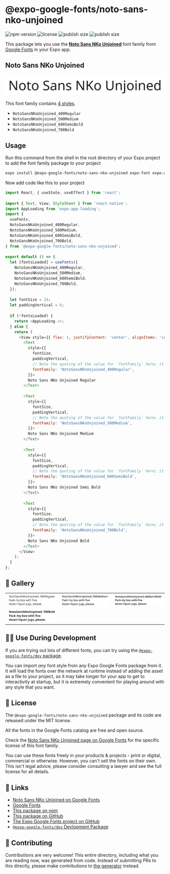 # @expo-google-fonts/noto-sans-nko-unjoined

![npm version](https://flat.badgen.net/npm/v/@expo-google-fonts/noto-sans-nko-unjoined)
![license](https://flat.badgen.net/github/license/expo/google-fonts)
![publish size](https://flat.badgen.net/packagephobia/install/@expo-google-fonts/noto-sans-nko-unjoined)
![publish size](https://flat.badgen.net/packagephobia/publish/@expo-google-fonts/noto-sans-nko-unjoined)

This package lets you use the [**Noto Sans NKo Unjoined**](https://fonts.google.com/specimen/Noto+Sans+NKo+Unjoined) font family from [Google Fonts](https://fonts.google.com/) in your Expo app.

## Noto Sans NKo Unjoined

![Noto Sans NKo Unjoined](./font-family.png)

This font family contains [4 styles](#-gallery).

- `NotoSansNKoUnjoined_400Regular`
- `NotoSansNKoUnjoined_500Medium`
- `NotoSansNKoUnjoined_600SemiBold`
- `NotoSansNKoUnjoined_700Bold`

## Usage

Run this command from the shell in the root directory of your Expo project to add the font family package to your project
```sh
expo install @expo-google-fonts/noto-sans-nko-unjoined expo-font expo-app-loading
```

Now add code like this to your project
```js
import React, { useState, useEffect } from 'react';

import { Text, View, StyleSheet } from 'react-native';
import AppLoading from 'expo-app-loading';
import {
  useFonts,
  NotoSansNKoUnjoined_400Regular,
  NotoSansNKoUnjoined_500Medium,
  NotoSansNKoUnjoined_600SemiBold,
  NotoSansNKoUnjoined_700Bold,
} from '@expo-google-fonts/noto-sans-nko-unjoined';

export default () => {
  let [fontsLoaded] = useFonts({
    NotoSansNKoUnjoined_400Regular,
    NotoSansNKoUnjoined_500Medium,
    NotoSansNKoUnjoined_600SemiBold,
    NotoSansNKoUnjoined_700Bold,
  });

  let fontSize = 24;
  let paddingVertical = 6;

  if (!fontsLoaded) {
    return <AppLoading />;
  } else {
    return (
      <View style={{ flex: 1, justifyContent: 'center', alignItems: 'center' }}>
        <Text
          style={{
            fontSize,
            paddingVertical,
            // Note the quoting of the value for `fontFamily` here; it expects a string!
            fontFamily: 'NotoSansNKoUnjoined_400Regular',
          }}>
          Noto Sans NKo Unjoined Regular
        </Text>

        <Text
          style={{
            fontSize,
            paddingVertical,
            // Note the quoting of the value for `fontFamily` here; it expects a string!
            fontFamily: 'NotoSansNKoUnjoined_500Medium',
          }}>
          Noto Sans NKo Unjoined Medium
        </Text>

        <Text
          style={{
            fontSize,
            paddingVertical,
            // Note the quoting of the value for `fontFamily` here; it expects a string!
            fontFamily: 'NotoSansNKoUnjoined_600SemiBold',
          }}>
          Noto Sans NKo Unjoined Semi Bold
        </Text>

        <Text
          style={{
            fontSize,
            paddingVertical,
            // Note the quoting of the value for `fontFamily` here; it expects a string!
            fontFamily: 'NotoSansNKoUnjoined_700Bold',
          }}>
          Noto Sans NKo Unjoined Bold
        </Text>
      </View>
    );
  }
};

```

## 🔡 Gallery


||||
|-|-|-|
|![NotoSansNKoUnjoined_400Regular](./NotoSansNKoUnjoined_400Regular.ttf.png)|![NotoSansNKoUnjoined_500Medium](./NotoSansNKoUnjoined_500Medium.ttf.png)|![NotoSansNKoUnjoined_600SemiBold](./NotoSansNKoUnjoined_600SemiBold.ttf.png)||
|![NotoSansNKoUnjoined_700Bold](./NotoSansNKoUnjoined_700Bold.ttf.png)||||


## 👩‍💻 Use During Development

If you are trying out lots of different fonts, you can try using the [`@expo-google-fonts/dev` package](https://github.com/expo/google-fonts/tree/master/font-packages/dev#readme).

You can import *any* font style from any Expo Google Fonts package from it. It will load the fonts
over the network at runtime instead of adding the asset as a file to your project, so it may take longer
for your app to get to interactivity at startup, but it is extremely convenient
for playing around with any style that you want.

## 📖 License

The `@expo-google-fonts/noto-sans-nko-unjoined` package and its code are released under the MIT license.

All the fonts in the Google Fonts catalog are free and open source.

Check the [Noto Sans NKo Unjoined page on Google Fonts](https://fonts.google.com/specimen/Noto+Sans+NKo+Unjoined) for the specific license of this font family.

You can use these fonts freely in your products & projects - print or digital, commercial or otherwise. However, you can't sell the fonts on their own. This isn't legal advice, please consider consulting a lawyer and see the full license for all details.

## 🔗 Links

- [Noto Sans NKo Unjoined on Google Fonts](https://fonts.google.com/specimen/Noto+Sans+NKo+Unjoined)
- [Google Fonts](https://fonts.google.com/)
- [This package on npm](https://www.npmjs.com/package/@expo-google-fonts/noto-sans-nko-unjoined)
- [This package on GitHub](https://github.com/expo/google-fonts/tree/master/font-packages/noto-sans-nko-unjoined)
- [The Expo Google Fonts project on GitHub](https://github.com/expo/google-fonts)
- [`@expo-google-fonts/dev` Devlopment Package](https://github.com/expo/google-fonts/tree/master/font-packages/dev)

## 🤝 Contributing

Contributions are very welcome! This entire directory, including what you are reading now, was generated from code. Instead of submitting PRs to this directly, please make contributions to [the generator](https://github.com/expo/google-fonts/tree/master/packages/generator) instead.
